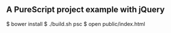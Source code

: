 A PureScript project example with jQuery
----------------------------------------

  $ bower install
  $ ./build.sh psc
  $ open public/index.html

